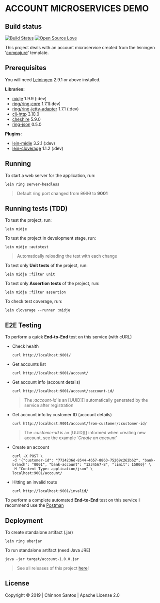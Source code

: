 # ACCOUNT MICROSERVICES DEMO

## Build status

[![Build Status](https://travis-ci.org/chinnonsantos/account-service.svg?branch=master)](https://travis-ci.org/chinnonsantos/account-service) [![Open Source Love](https://badges.frapsoft.com/os/v2/open-source.svg?v=103)](https://github.com/ellerbrock/open-source-badges/)

This project deals with an account microservice created from the leiningen '[compojure][]' template.

## Prerequisites

You will need [Leiningen][] 2.9.1 or above installed.

**Libraries:**

- [midje][] 1.9.9 (:dev)
- [ring/ring-core][] 1.7.1(:dev)
- [ring/ring-jetty-adapter][] 1.7.1 (:dev)
- [clj-http][] 3.10.0
- [cheshire][] 5.9.0
- [ring-json][] 0.5.0

**Plugins:**

- [lein-midje][] 3.2.1 (:dev)
- [lein-cloverage][] 1.1.2 (:dev)

[compojure]: https://github.com/weavejester/compojure
[leiningen]: https://github.com/technomancy/leiningen
[midje]: https://clojars.org/midje
[ring/ring-core]: https://clojars.org/ring/ring-core
[ring/ring-jetty-adapter]: https://clojars.org/ring/ring-jetty-adapter
[clj-http]: https://clojars.org/clj-http
[cheshire]: https://clojars.org/cheshire
[ring-json]: https://clojars.org/ring/ring-json
[lein-midje]: https://clojars.org/lein-midje
[lein-cloverage]: https://clojars.org/lein-cloverage

## Running

To start a web server for the application, run:

    lein ring server-headless

> Default ring port changed from ~~3000~~ to **9001**

## Running tests (TDD)

To test the project, run:

    lein midje

To test the project in development stage, run:

    lein midje :autotest

> Automatically reloading the test with each change

To test only **Unit tests** of the project, run:

    lein midje :filter unit

To test only **Assertion tests** of the project, run:

    lein midje :filter assertion

To check test coverage, run:

    lein cloverage --runner :midje

## E2E Testing

To perform a quick **End-to-End** test on this service (with cURL)

- Check health

      curl http://localhost:9001/

- Get accounts list

      curl http://localhost:9001/account/

- Get account info (account details)

      curl http://localhost:9001/account/:account-id/

  > The _:account-id_ is an [UUID][] automatically generated by the service after registration

- Get account info by customer ID (account details)

      curl http://localhost:9001/account/from-customer/:customer-id/

  > The _:customer-id_ is an [UUID][] informed when creating new account, see the example _'Create an account'_

- Create an account

      curl -X POST \
      -d '{"customer-id": "7724236d-8544-4657-8863-75269c262b62", "bank-branch": "0001", "bank-account": "1234567-8", "limit": 15000}' \
      -H "Content-Type: application/json" \
      localhost:9001/account/

- Hitting an invalid route

      curl http://localhost:9001/invalid/

To perform a complete automated **End-to-End** test on this service I recommend use the [Postman][]

[Postman]: https://www.getpostman.com/

## Deployment

To create standalone artifact (.jar)

    lein ring uberjar

To run standalone artifact (need Java JRE)

    java -jar target/account-1.0.0.jar

> See all releases of this project [here][]!

[here]: https://github.com/chinnonsantos/account-service/releases

## License

Copyright © 2019 | Chinnon Santos | Apache License 2.0
